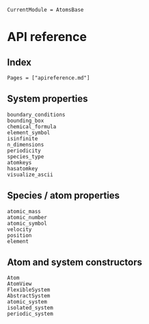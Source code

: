 ```@meta
CurrentModule = AtomsBase
```

# API reference

## Index

```@index
Pages = ["apireference.md"]
```

## System properties
```@docs
boundary_conditions
bounding_box
chemical_formula
element_symbol
isinfinite
n_dimensions
periodicity
species_type
atomkeys
hasatomkey
visualize_ascii
```

## Species / atom properties

```@docs
atomic_mass
atomic_number
atomic_symbol
velocity
position
element
```

## Atom and system constructors

```@docs
Atom
AtomView
FlexibleSystem
AbstractSystem
atomic_system
isolated_system
periodic_system
```
